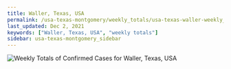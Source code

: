 ```yaml
---
title: Waller, Texas, USA
permalink: /usa-texas-montgomery/weekly_totals/usa-texas-waller-weekly_totals.html
last_updated: Dec 2, 2021
keywords: ["Waller, Texas, USA", "weekly totals"]
sidebar: usa-texas-montgomery_sidebar
---
```


![Weekly Totals of Confirmed Cases for Waller, Texas, USA](/covid_tracker/images/graphs/usa-texas-waller-weekly_totals_graph.png)
